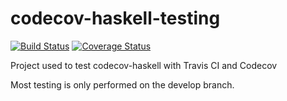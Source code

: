 codecov-haskell-testing
=======================

[![Build Status](https://travis-ci.org/guillaume-nargeot/codecov-haskell-testing.png?branch=develop)](https://travis-ci.org/guillaume-nargeot/codecov-haskell-testing) [![Coverage Status](https://codecov.io/github/guillaume-nargeot/codecov-haskell-testing/coverage.svg?branch=develop)](https://codecov.io/github/guillaume-nargeot/codecov-haskell-testing)

Project used to test codecov-haskell with Travis CI and Codecov

Most testing is only performed on the develop branch.
